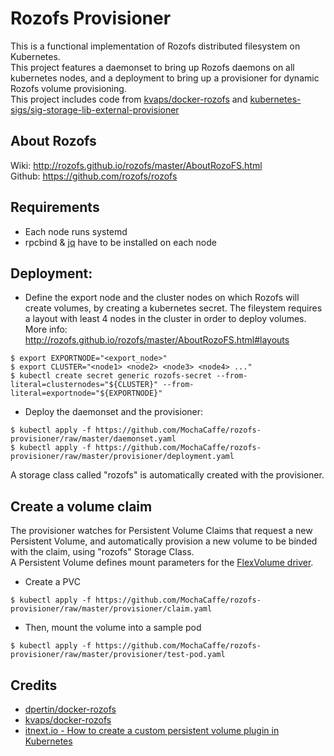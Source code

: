 # Rozofs Provisioner

This is a functional implementation of Rozofs distributed filesystem on Kubernetes.  
This project features a daemonset to bring up Rozofs daemons on all kubernetes nodes,
and a deployment to bring up a provisioner for dynamic Rozofs volume provisioning.  
This project includes code from [kvaps/docker-rozofs]  and [kubernetes-sigs/sig-storage-lib-external-provisioner] 

## About Rozofs
Wiki: http://rozofs.github.io/rozofs/master/AboutRozoFS.html  
Github: https://github.com/rozofs/rozofs

## Requirements
  - Each node runs systemd
  - rpcbind & [jq](https://stedolan.github.io/jq/) have to be installed on each node
## Deployment:

  - Define the export node and the cluster nodes on which Rozofs will create volumes, by creating a kubernetes secret.  The fileystem requires a layout with least 4 nodes in the cluster in order to deploy volumes. More info: http://rozofs.github.io/rozofs/master/AboutRozoFS.html#layouts
```
$ export EXPORTNODE="<export_node>"
$ export CLUSTER="<node1> <node2> <node3> <node4> ..."
$ kubectl create secret generic rozofs-secret --from-literal=clusternodes="${CLUSTER}" --from-literal=exportnode="${EXPORTNODE}"
```
  - Deploy the daemonset and the provisioner:
```
$ kubectl apply -f https://github.com/MochaCaffe/rozofs-provisioner/raw/master/daemonset.yaml
$ kubectl apply -f https://github.com/MochaCaffe/rozofs-provisioner/raw/master/provisioner/deployment.yaml
```
A storage class called "rozofs" is automatically created with the provisioner.

## Create a volume claim
The provisioner watches for Persistent Volume Claims that request a new Persistent Volume, and automatically provision a new volume to be binded with the claim, using "rozofs" Storage Class.  
A Persistent Volume defines mount parameters for the [FlexVolume driver](https://github.com/kubernetes/community/blob/master/contributors/devel/sig-storage/flexvolume.md).  
  - Create a PVC
```
$ kubectl apply -f https://github.com/MochaCaffe/rozofs-provisioner/raw/master/provisioner/claim.yaml
```

  - Then, mount the volume into a sample pod

```
$ kubectl apply -f https://github.com/MochaCaffe/rozofs-provisioner/raw/master/provisioner/test-pod.yaml
```
## Credits
  - [dpertin/docker-rozofs]  
  - [kvaps/docker-rozofs]  
  - [itnext.io - How to create a custom persistent volume plugin in Kubernetes](https://itnext.io/how-to-create-a-custom-persistent-volume-plugin-in-kubernetes-via-flexvolume-part-1-f6d9d966e123)

   [rozofs/rozofs]: <https://github.com/rozofs/rozofs>
   [dpertin/docker-rozofs]: <https://github.com/dpertin/docker-rozofs>
   [kvaps/docker-rozofs]: <https://github.com/kvaps/docker-rozofs>
   [kubernetes-sigs/sig-storage-lib-external-provisioner]: <https://github.com/kubernetes-sigs/sig-storage-lib-external-provisioner>
